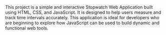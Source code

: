 This project is a simple and interactive Stopwatch Web Application built using HTML, CSS, and JavaScript. It is designed to help users measure and track time intervals accurately. This application is ideal for developers who are beginning to explore how JavaScript can be used to build dynamic and functional web tools.

